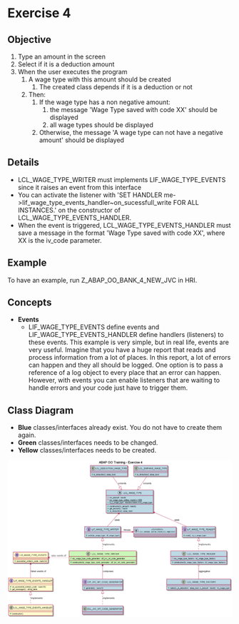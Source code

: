 # Exercise 4

## Objective

1. Type an amount in the screen
2. Select if it is a deduction amount
3. When the user executes the program
   1. A wage type with this amount should be created
      1. The created class depends if it is a deduction or not
   2. Then:
      1. If the wage type has a non negative amount:
         1. the message 'Wage Type saved with code XX' should be displayed
         2. all wage types should be displayed 
      2. Otherwise, the message 'A wage type can not have a negative amount' should be displayed

## Details
   - LCL_WAGE_TYPE_WRITER must implements LIF_WAGE_TYPE_EVENTS since it raises an event from this interface
   - You can activate the listener with 'SET HANDLER me->lif_wage_type_events_handler~on_sucessfull_write FOR ALL INSTANCES.' on the constructor of LCL_WAGE_TYPE_EVENTS_HANDLER.
   - When the event is triggered, LCL_WAGE_TYPE_EVENTS_HANDLER must save a message in the format 'Wage Type saved with code XX', where XX is the iv_code parameter.
## Example

To have an example, run Z_ABAP_OO_BANK_4_NEW_JVC in HRI.

## Concepts

- **Events**
  - LIF_WAGE_TYPE_EVENTS define events and LIF_WAGE_TYPE_EVENTS_HANDLER define handlers (listeners) to these events. This example is very simple, but in real life, events are very useful. Imagine that you have a huge report that reads and process information from a lot of places. In this report, a lot of errors can happen and they all should be logged. One option is to pass a reference of a log object to every place that an error can happen. However, with events you can enable listeners that are waiting to handle errors and your code just have to trigger them.

## Class Diagram
- **Blue** classes/interfaces already exist. You do not have to create them again.
- **Green** classes/interfaces needs to be changed.
- **Yellow** classes/interfaces needs to be created.

![Highlight](diagram.png)




